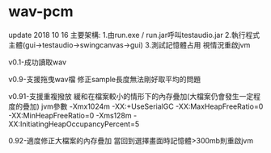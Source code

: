 # wav-pcm
update 2018 10 16
主要架構:
  1.由run.exe / run.jar呼叫testaudio.jar
  2.執行程式主體(gui->testaudio->swingcanvas->gui)
  3.測試記憶體占用 視情況重啟jvm
  
v0.1-成功讀取wav

v0.9-支援拖曳wav檔 修正sample長度無法剛好取平均的問題

v0.91-支援重複撥放 緩和在檔案較小的情形下的內存疊加(大檔案仍會發生一定程度的疊加)  jvm參數 -Xmx1024m  -XX:+UseSerialGC -XX:MaxHeapFreeRatio=0 -XX:MinHeapFreeRatio=0 -Xms128m -XX:InitiatingHeapOccupancyPercent=5

0.92-適度修正大檔案的內存疊加 當回到選擇畫面時記憶體>300mb則重啟jvm
